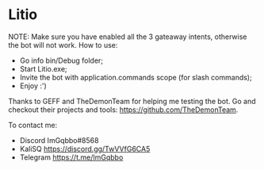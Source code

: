 # Litio

NOTE: Make sure you have enabled all the 3 gateaway intents, otherwise the bot will not work.
How to use:
- Go info bin/Debug folder;
- Start Litio.exe;
- Invite the bot with application.commands scope (for slash commands);
- Enjoy :')

Thanks to GEFF and TheDemonTeam for helping me testing the bot. Go and checkout their projects and tools: https://github.com/TheDemonTeam.

To contact me: 
- Discord ImGqbbo#8568 
- KaliSQ https://discord.gg/TwVVfG6CA5
- Telegram https://t.me/ImGqbbo
